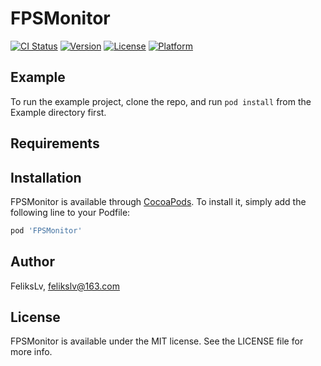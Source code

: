 # FPSMonitor

[![CI Status](https://img.shields.io/travis/FeliksLv/FPSMonitor.svg?style=flat)](https://travis-ci.org/FeliksLv/FPSMonitor)
[![Version](https://img.shields.io/cocoapods/v/FPSMonitor.svg?style=flat)](https://cocoapods.org/pods/FPSMonitor)
[![License](https://img.shields.io/cocoapods/l/FPSMonitor.svg?style=flat)](https://cocoapods.org/pods/FPSMonitor)
[![Platform](https://img.shields.io/cocoapods/p/FPSMonitor.svg?style=flat)](https://cocoapods.org/pods/FPSMonitor)

## Example

To run the example project, clone the repo, and run `pod install` from the Example directory first.

## Requirements

## Installation

FPSMonitor is available through [CocoaPods](https://cocoapods.org). To install
it, simply add the following line to your Podfile:

```ruby
pod 'FPSMonitor'
```

## Author

FeliksLv, felikslv@163.com

## License

FPSMonitor is available under the MIT license. See the LICENSE file for more info.
